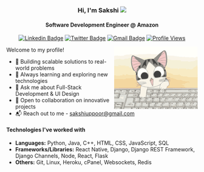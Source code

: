 <h3 align="center">Hi, I'm Sakshi <img src="https://media.giphy.com/media/hvRJCLFzcasrR4ia7z/giphy.gif" width="35px"></h1>
<h4 align="center">Software Development Engineer @ Amazon</h4>

<p align="center">
<a href="https://www.linkedin.com/in/sakshi-uppoor/"><img alt="Linkedin Badge" src="https://img.shields.io/badge/-sakshi--uppoor-blue?logo=linkedin"/></a>
<a href="https://twitter.com/VisualCoder"><img alt="Twitter Badge" src="https://img.shields.io/badge/-VisualCoder-1ca0f1?logo=twitter&logoColor=white"/></a>
<a href="mailto:sakshiuppoor@gmail.com"><img alt="Gmail Badge" src="https://img.shields.io/badge/-sakshiuppoor%40gmail.com-red?logo=gmail&logoColor=white"></a>
<a href="(https://github.com/SakshiUppoor"><img alt="Profile Views" src="https://komarev.com/ghpvc/?username=SakshiUppoor&label=Profile%20views&color=blue&style=flat"></a>
</p>

<img align="right" src="https://raw.githubusercontent.com/SakshiUppoor/SakshiUppoor/main/cat.gif">
Welcome to my profile!

- 🚀 Building scalable solutions to real-world problems
- 🌱 Always learning and exploring new technologies
- 💬 Ask me about Full-Stack Development & UI Design
- 🤝 Open to collaboration on innovative projects
- 📬 Reach out to me - sakshiuppoor@gmail.com

#### Technologies I've worked with
- **Languages:** Python, Java, C++, HTML, CSS, JavaScript, SQL
- **Frameworks/Libraries:** React Native, Django, Django REST Framework, Django Channels, Node, React, Flask
- **Others:** Git, Linux, Heroku, cPanel, Websockets, Redis

<!-- 
**Languages**

<img title="Python" alt="Python" width="40px" src="https://raw.githubusercontent.com/github/explore/master/topics/python/python.png" />|<img alt="JS" title="JavaScript" width="40px" src="https://raw.githubusercontent.com/github/explore/master/topics/javascript/javascript.png">|<img title="C++" alt="C++" width="40px" src="https://upload.wikimedia.org/wikipedia/commons/thumb/1/18/ISO_C%2B%2B_Logo.svg/1200px-ISO_C%2B%2B_Logo.svg.png">|<img title="Java" alt="Java" width="40px" src="https://logoeps.com/wp-content/uploads/2011/06/java-logo-vector.png">|<img title="HTML" alt="HTML" width="40px" src="https://www.w3.org/html/logo/downloads/HTML5_Badge_512.png">|<img title="CSS" alt="CSS" width="40px" src="https://www.pngix.com/pngfile/big/193-1937198_image-result-for-css3-icon-css-logo-transparent.png">
|--|--|--|--|--|--|

**Frameworks/Libraries**

<img title="Django" alt="Django" height="30px" src="https://twilio-cms-prod.s3.amazonaws.com/original_images/django-dark.png">|<img title="Django Rest Framework" alt="DRF" width="45px" src="https://storage.googleapis.com/cw-p1w5jpim0sdhkccw8gr/media/blog-images/drf-logo2.png">|<img title="React" alt="React" width="40px" src="https://raw.githubusercontent.com/github/explore/master/topics/react/react.png">|<img title="Node" alt="Node" width="40px" src="https://raw.githubusercontent.com/github/explore/80688e429a7d4ef2fca1e82350fe8e3517d3494d/topics/nodejs/nodejs.png">|<img title="Bootstrap" alt="Bootstrap" width="40px" src="https://raw.githubusercontent.com/github/explore/master/topics/bootstrap/bootstrap.png">
|--|--|--|--|--|
<img title="Flask" alt="Flask" height="40px" src="https://miro.medium.com/max/438/1*0G5zu7CnXdMT9pGbYUTQLQ.png">|<img title="jQuery" alt="jQuery" width="40px" src="https://res.cloudinary.com/penname/image/fetch/https://miro.medium.com/max/570/1*QR2SBNwG75LyY5uwqWpN3A.png">|<img title="GrahpQL" alt="GraphQL" width="40px" src="https://upload.wikimedia.org/wikipedia/commons/thumb/1/17/GraphQL_Logo.svg/1200px-GraphQL_Logo.svg.png">|<img title="JavaFX" alt="JavaFX" width="40px" src="https://static.wixstatic.com/media/2724b2_a4c660815dde4271be00cb7e9b9cae2c~mv2.png/v1/fit/w_605%2Ch_533%2Cal_c/file.png">|<img title="Socket.io" alt="Socket.io" width="40px" src="https://upload.wikimedia.org/wikipedia/commons/9/96/Socket-io.svg">

**Hosting & Deployment**

|<img title="cPanel" alt="cPanel" width="40px" src="https://cloudfitters.com/wp-content/uploads/2020/10/371-3713175_cpanel-hosting-customer-solution-icon.jpg">|<img title="Python Anywhere" alt="Python Anywhere" height="40px" src="https://encrypted-tbn0.gstatic.com/images?q=tbn:ANd9GcTOXKdQMsGfjwn9UiAo6xmwNLWa7YO9qYFpWUlMc2YBlfhwEA6SN1Q-BtPd3f-jUmgqjw&usqp=CAU">|<img title="Netlify" alt="Netlify" width="40px" src="https://jeancochrane.com/static/images/blog/netlify-identity-dealbreakers/netlify-logo.png">|<img title="Heroku" alt="Heroku" width="40px" src="https://cdn.iconscout.com/icon/free/png-512/heroku-5-569467.png">
|--|--|--|--|

**Databases**

<img title="SQL" alt="SQL" width="60px" src="https://download.logo.wine/logo/MySQL/MySQL-Logo.wine.png">|<img title="MongoDB" alt="MongoDB" height="30px" src="https://webassets.mongodb.com/_com_assets/cms/mongodb_logo1-76twgcu2dm.png">|<img title="Cloud Firestore" alt="Cloud Firestore" width="40px" src="https://raw.githubusercontent.com/jovotech/jovo-marketplace/master/thumbnails/jovo-db-firestore.png"> <br>
|--|--|--|

**Other**

<img title="Linux" alt="Linux" width="40px" src="https://upload.wikimedia.org/wikipedia/commons/thumb/3/35/Tux.svg/1200px-Tux.svg.png">|<img title="Git" alt="Git" width="40px" src="https://avatars.githubusercontent.com/u/18133?s=200&v=4">
|--|--|
<br>

Thanks for visiting! I'd love to [connect](https://www.linkedin.com/in/sakshi-uppoor/)!
 -->
